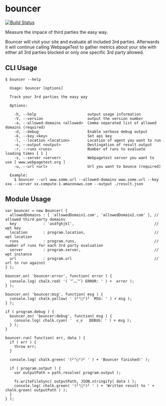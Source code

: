 bouncer
=======

[![Build Status](http://img.shields.io/travis/3rd-party-bouncer/bouncer.svg?style=flat)](https://travis-ci.org/3rd-party-bouncer/bouncer)

Measure the impace of third parties the easy way.

Bouncer will visit your site and evaluate all included 3rd parties. Afterwards it will continue calling WebpageTest to gather metrics about your site with either all 3rd parties blocked or only one specific 3rd party allowed.

## CLI Usage

```
$ bouncer --help

  Usage: bouncer [options]

  Track your 3rd parties the easy way

  Options:

    -h, --help                       output usage information
    -V, --version                    output the version number
    -a, --allowed-domains <allowed>  Comma separated list of allowed domains (required)
    -d, --debug                      Enable verbose debug output
    -k, --key <key>                  Set api key
    -l, --location <location>        Location of agent you want to run
    -o, --output <output>            Destingation of result output
    -r, --runs <runs>                Number of runs to evaluate loading times [ 1 ]
    -s, --server <server>            Webpagetest server you want to use [ www.webpagetest.org ]
    -u, --url <url>                  Url you want to bounce (required)

  Example:
    $ bouncer --url www.some.url --allowed-domains www.some.url --key xxx --server xx.compute-1.amazonaws.com --output ./result.json
```


## Module Usage

```
var bouncer = new Bouncer( {
  allowedDomains : [ 'allowedDomain1.com', 'allowedDomain2.com' ], // allowed third party domains
  key            : 'asdfghjkl',                                    // wpt key
  location       : program.location,                               // wpt location
  runs           : program.runs,                                   // number of runs for each 3rd party evaluation
  server         : program.server,                                 // wpt instance
  url            : program.url                                     // url to run against
} );

bouncer.on( 'bouncer:error', function( error ) {
  console.log( chalk.red( '( ︶︿︶) ERROR: ' ) +  error );
} );

bouncer.on( 'bouncer:msg', function( msg ) {
  console.log( chalk.yellow( ' (╯°□°)╯  MSG: ' ) + msg );
} );

if ( program.debug ) {
  bouncer.on( 'bouncer:debug', function( msg ) {
    console.log( chalk.cyan( '  ಠ_ಠ   DEBUG: ' ) + msg );
  } );
}

bouncer.run( function( err, data ) {
  if ( err ) {
    throw err;
  }

  console.log( chalk.green( '(╯°□°)╯ ' ) + 'Bouncer finished!' );

  if ( program.output ) {
    var outputPath = path.resolve( program.output );

    fs.writeFileSync( outputPath, JSON.stringify( data ) );
    console.log( chalk.green( '(╯°□°)╯ ' ) + 'Written result to ' + chalk.green( outputPath ) );
  }
} );
```
